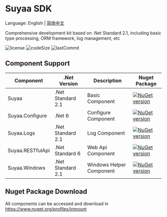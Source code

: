 # Suyaa SDK

Language: English | [简体中文](https://github.com/Suyaas/Suyaa/blob/main/MultiLanguage/README.zh_CN.md)

Comprehensive development kit based on .Net Standard 2.1, including basic type processing, ORM framework, log management, etc

![license](https://img.shields.io/github/license/suyaas/suyaa)
![codeSize](https://img.shields.io/github/languages/code-size/suyaas/suyaa)
![lastCommit](https://img.shields.io/github/last-commit/suyaas/suyaa)

## Component Support

| Component               | .Net Version      | Description                   | Nuget Package                                                                                                              |
| ----------------------- | ----------------- | ----------------------------- | -------------------------------------------------------------------------------------------------------------------------- |
| Suyaa                   | .Net Standard 2.1 | Basic Component               | [![NuGet version](https://badge.fury.io/nu/Suyaa.svg)](https://badge.fury.io/nu/Suyaa)                                     |
| Suyaa.Configure         | .Net 6            | Configure Component           | [![NuGet version](https://badge.fury.io/nu/Suyaa.Configure.svg)](https://badge.fury.io/nu/Suyaa.Configure)                 |
| Suyaa.Logs              | .Net Standard 2.1 | Log Component                 | [![NuGet version](https://badge.fury.io/nu/Suyaa.Logs.svg)](https://badge.fury.io/nu/Suyaa.Logs)                           |
| Suyaa.RESTfulApi        | .Net Standard 6   | Web Api Component             | [![NuGet version](https://badge.fury.io/nu/Suyaa.RESTfulApi.svg)](https://badge.fury.io/nu/Suyaa.RESTfulApi)               |
| Suyaa.Windows           | .Net Standard 2.1 | Windows Helper Component      | [![NuGet version](https://badge.fury.io/nu/Suyaa.Windows.svg)](https://badge.fury.io/nu/Suyaa.Windows)                     |

## Nuget Package Download

All components can be accessed and download in  <https://www.nuget.org/profiles/inmount>
